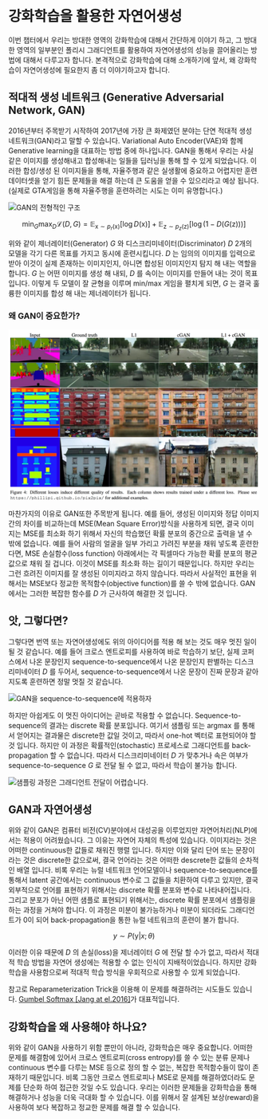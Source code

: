 # 강화학습을 활용한 자연어생성

이번 챕터에서 우리는 방대한 영역의 강화학습에 대해서 간단하게 이야기 하고, 그 방대한 영역의 일부분인 폴리시 그래디언트를 활용하여 자연어생성의 성능을 끌어올리는 방법에 대해서 다루고자 합니다. 본격적으로 강화학습에 대해 소개하기에 앞서, 왜 강화학습이 자연어생성에 필요한지 좀 더 이야기하고자 합니다.

## 적대적 생성 네트워크 (Generative Adversarial Network, GAN)

2016년부터 주목받기 시작하여 2017년에 가장 큰 화제였던 분야는 단연 적대적 생성 네트워크(GAN)라고 말할 수 있습니다. Variational Auto Encoder(VAE)와 함께 Generative learning을 대표하는 방법 중에 하나입니다. GAN을 통해서 우리는 사실같은 이미지를 생성해내고 합성해내는 일들을 딥러닝을 통해 할 수 있게 되었습니다. 이러한 합성/생성 된 이미지들을 통해, 자율주행과 같은 실생활에 중요하고 어렵지만 훈련 데이터셋을 얻기 힘든 문제들을 해결 하는데 큰 도움을 얻을 수 있으리라고 예상 됩니다. (실제로 GTA게임을 통해 자율주행을 훈련하려는 시도는 이미 유명합니다.)

![GAN의 전형적인 구조](https://sthalles.github.io/assets/dcgan/GANs.png)

$$\min_{G}\max_{D}\mathcal{L}(D,G)=\mathbb{E}_{\text{x}\sim p_r(\text{x})}\Big[\log{D(\text{x})}\Big]+\mathbb{E}_{\text{z}\sim p_z(\text{z})}\Big[\log{\big(1-D(G(\text{z}))\big)}\Big]$$

위와 같이 제너레이터(Generator) $G$ 와 디스크리미네이터(Discriminator) $D$ 2개의 모델을 각기 다른 목표를 가지고 동시에 훈련시킵니다. $D$ 는 임의의 이미지를 입력으로 받아 이것이 실제 존재하는 이미지인지, 아니면 합성된 이미지인지 탐지 해 내는 역할을 합니다. $G$ 는 어떤 이미지를 생성 해 내되, $D$ 를 속이는 이미지를 만들어 내는 것이 목표입니다. 이렇게 두 모델이 잘 균형을 이루며 min/max 게임을 펼치게 되면, $G$ 는 결국 훌륭한 이미지를 합성 해 내는 제너레이터가 됩니다.

### 왜 GAN이 중요한가?

![L1 손실함수와 GAN의 생성 결과물 비교 (출처: pix2pix)](../assets/rl-mse_vs_gan.png)

마찬가지의 이유로 GAN또한 주목받게 됩니다. 예를 들어, 생성된 이미지와 정답 이미지 간의 차이를 비교하는데 MSE(Mean Square Error)방식을 사용하게 되면, 결국 이미지는 MSE를 최소화 하기 위해서 자신의 학습했던 확률 분포의 중간으로 출력을 낼 수 밖에 없습니다. 예를 들어 사람의 얼굴을 일부 가리고 가려진 부분을 채워 넣도록 훈련한다면, MSE 손실함수(loss function) 아래에서는 각 픽셀마다 가능한 확률 분포의 평균값으로 채워 질 겁니다. 이것이 MSE를 최소화 하는 길이기 때문입니다. 하지만 우리는 그런 흐려진 이미지를 잘 생성된 이미지라고 하지 않습니다. 따라서 사실적인 표현을 위해서는 MSE보다 정교한 목적함수(objective function)를 쓸 수 밖에 없습니다. GAN에서는 그러한 복잡한 함수를 $D$ 가 근사하여 해결한 것 입니다.

## 앗, 그렇다면?

그렇다면 번역 또는 자연어생성에도 위의 아이디어를 적용 해 보는 것도 매우 멋진 일이 될 것 같습니다. 예를 들어 크로스 엔트로피를 사용하여 바로 학습하기 보단, 실제 코퍼스에서 나온 문장인지 sequence-to-sequence에서 나온 문장인지 판별하는 디스크리미네이터 $D$ 를 두어서, sequence-to-sequence에서 나온 문장이 진짜 문장과 같아지도록 훈련하면 정말 멋질 것 같습니다.

![GAN을 sequence-to-sequence에 적용하자](image_needed)

하지만 아쉽게도 이 멋진 아이디어는 곧바로 적용할 수 없습니다. Sequence-to-sequence의 결과는 discrete 확률 분포입니다. 여기서 샘플링 또는 $\text{argmax}$ 를 통해서 얻어지는 결과물은 discrete한 값일 것이고, 따라서 one-hot 벡터로 표현되어야 할 것 입니다. 하지만 이 과정은 확률적인(stochastic) 프로세스로 그래디언트를 back-propagation 할 수 없습니다. 따라서 디스크리미네이터 $D$ 가 맞추거나 속은 여부가 sequence-to-sequence $G$ 로 전달 될 수 없고, 따라서 학습이 불가능 합니다.

![샘플링 과정은 그래디언트 전달이 어렵습니다.](image_needed)

## GAN과 자연어생성

위와 같이 GAN은 컴퓨터 비전(CV)분야에서 대성공을 이루었지만 자연어처리(NLP)에서는 적용이 어려웠습니다. 그 이유는 자연어 자체의 특성에 있습니다. 이미지라는 것은 어떠한 continuous한 값들로 채워진 행렬 입니다. 하지만 이와 달리 단어 또는 문장이라는 것은 discrete한 값으로써, 결국 언어라는 것은 어떠한 descrete한 값들의 순차적인 배열 입니다. 비록 우리는 뉴럴 네트워크 언어모델이나 sequence-to-sequence를 통해서 latent 공간에서는 continuous 변수로 그 값들을 치환하여 다루고 있지만, 결국 외부적으로 언어를 표현하기 위해서는 discrete 확률 분포와 변수로 나타내어집니다. 그리고 분포가 아닌 어떤 샘플로 표현되기 위해서는, discrete 확률 분포에서 샘플링을 하는 과정을 거쳐야 합니다. 이 과정은 미분이 불가능하거나 미분이 되더라도 그래디언트가 0이 되어 back-propagation을 통한 뉴럴 네트워크의 훈련이 불가 합니다.

$$y\sim P(\text{y}|x;\theta)$$

이러한 이유 때문에 $D$ 의 손실(loss)을 제너레이터 $G$ 에 전달 할 수가 없고, 따라서 적대적 학습 방법을 자연어 생성에는 적용할 수 없는 인식이 지배적이었습니다. 하지만 강화학습을 사용함으로써 적대적 학습 방식을 우회적으로 사용할 수 있게 되었습니다.

<comment> 참고로 Reparameterization Trick을 이용해 이 문제를 해결하려는 시도들도 있습니다. [Gumbel Softmax [Jang at el.2016]](https://arxiv.org/pdf/1611.01144.pdf)가 대표적입니다. </comment>

## 강화학습을 왜 사용해야 하나요?

위와 같이 GAN을 사용하기 위함 뿐만이 아니라, 강화학습은 매우 중요합니다. 어떠한 문제를 해결함에 있어서 크로스 엔트로피(cross entropy)를 쓸 수 있는 분류 문제나 continuous 변수를 다루는 MSE 등으로 정의 할 수 없는, 복잡한 목적함수들이 많이 존재하기 때문입니다. 비록 그동안 크로스 엔트로피나 MSE로 문제를 해결하였더라도 문제를 단순화 하여 접근한 것일 수도 있습니다. 우리는 이러한 문제들을 강화학습을 통해 해결하거나 성능을 더욱 극대화 할 수 있습니다. 이를 위해서 잘 설계된 보상(reward)을 사용하여 보다 복잡하고 정교한 문제를 해결 할 수 있습니다.
